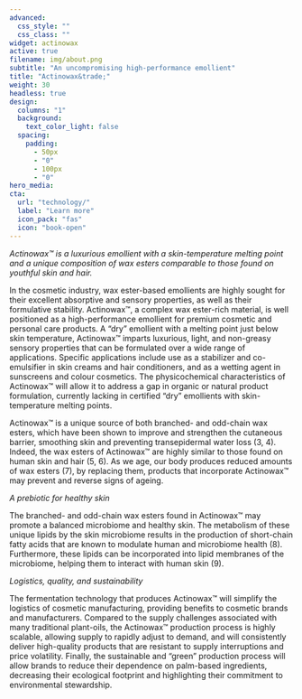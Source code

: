 ```yaml
---
advanced:
  css_style: ""
  css_class: ""
widget: actinowax
active: true
filename: img/about.png
subtitle: "An uncompromising high-performance emollient"
title: "Actinowax&trade;"
weight: 30
headless: true
design:
  columns: "1"
  background:
    text_color_light: false
  spacing:
    padding:
      - 50px
      - "0"
      - 100px
      - "0"
hero_media: 
cta:
  url: "technology/"
  label: "Learn more"
  icon_pack: "fas"
  icon: "book-open"
---
```

*Actinowax™ is a luxurious emollient with a skin-temperature melting point and a unique composition of wax esters comparable to those found on youthful skin and hair.*

In the cosmetic industry, wax ester-based emollients are highly sought for their excellent absorptive and sensory properties, as well as their formulative stability. Actinowax™, a complex wax ester-rich material, is well positioned as a high-performance emollient for premium cosmetic and personal care products. A “dry” emollient with a melting point just below skin temperature, Actinowax™ imparts luxurious, light, and non-greasy sensory properties that can be formulated over a wide range of applications. Specific applications include use as a stabilizer and co-emulsifier in skin creams and hair conditioners, and as a wetting agent in sunscreens and colour cosmetics. The physicochemical characteristics of Actinowax™ will allow it to address a gap in organic or natural product formulation, currently lacking in certified “dry” emollients with skin-temperature melting points. 

Actinowax™ is a unique source of both branched- and odd-chain wax esters, which have been shown to improve and strengthen the cutaneous barrier, smoothing skin and preventing transepidermal water loss (3, 4). Indeed, the wax esters of Actinowax™ are highly similar to those found on human skin and hair (5, 6). As we age, our body produces reduced amounts of wax esters (7), by replacing them, products that incorporate Actinowax™ may prevent and reverse signs of ageing.

*A prebiotic for healthy skin*

The branched- and odd-chain wax esters found in Actinowax™ may promote a balanced microbiome and healthy skin. The metabolism of these unique lipids by the skin microbiome results in the production of short-chain fatty acids that are known to modulate human and microbiome health (8). Furthermore, these lipids can be incorporated into lipid membranes of the microbiome, helping them to interact with human skin (9). 

*Logistics, quality, and sustainability*

The fermentation technology that produces Actinowax™ will simplify the logistics of cosmetic manufacturing, providing benefits to cosmetic brands and manufacturers. Compared to the supply challenges associated with many traditional plant-oils, the Actinowax™ production process is highly scalable, allowing supply to rapidly adjust to demand, and will consistently deliver high-quality products that are resistant to supply interruptions and price volatility. Finally, the sustainable and “green” production process will allow brands to reduce their dependence on palm-based ingredients, decreasing their ecological footprint and highlighting their commitment to environmental stewardship.